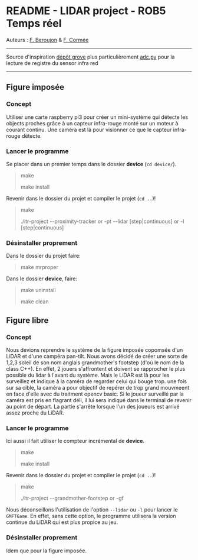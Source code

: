# README - LIDAR project - ROB5 Temps réel

Auteurs : [F. Beroujon](https://github.com/Flosilver) & [F. Cormée](https://github.com/Florian-Cormee)

---

Source d'inspiration [dépôt grove](https://github.com/Seeed-Studio/grove.py) plus particulièrement [adc.py](https://github.com/Seeed-Studio/grove.py/blob/master/grove/adc.py) pour la lecture de registre du sensor infra red

---

## Figure imposée

### Concept

Utiliser une carte raspberry pi3 pour créer un mini-système qui détecte les objects proches grâce à un capteur infra-rouge monté sur un moteur à courant continu. Une caméra est là pour visionner ce que le capteur infra-rouge détecte.

### Lancer le programme

Se placer dans un premier temps dans le dossier **device** (`cd device/`).

> make
>
> make install

Revenir dans le dossier du projet et compiler le projet (`cd ..`)!

> make
>
> ./itr-project --proximity-tracker or -pt --lidar [step|continuous] or -l [step|continuous]

### Désinstaller proprement

Dans le dossier du projet faire:

> make mrproper

Dans le dossier **device**, faire:

> make uninstall
>
> make clean
## Figure libre

### Concept

Nous devions reprendre le système de la figure imposée copomsée d'un LiDAR et d'une campéra pan-tilt. Nous avons décidé de créer une sorte de 1,2,3 soleil de son nom anglais grandmother's footstep (d'où le nom de la class C++). En effet, 2 jouers s'affrontent et doivent se rapprocher le plus possible du lidar à l'avant du système. Mais le LiDAR est là pour les surveillez et indique à la caméra de regarder celui qui bouge trop. une fois sur sa cible, la caméra a pour objectif de repérer de trop grand mouvmeent en face d'elle avec du traitment opencv basic. Si le joueur surveillé par la caméra est pris en flagrant déli, il lui sera indiqué dans le terminal de revenir au point de départ. La partie s'arrête lorsque l'un des joueurs est arrivé assez proche du LiDAR.

### Lancer le programme

Ici aussi il fait utiliser le compteur incrémental de **device**.

> make
>
> make install

Revenir dans le dossier du projet et compiler le projet (`cd ..`)!

> make
>
> ./itr-project --grandmother-footstep or -gf

Nous déconseillons l'utilisation de l'option `--lidar` ou `-l` pour lancer le `GMFTGame`. En effet, sans cette option, le programme utilisera la version continue du LiDAR qui est plus propice au jeu.

### Désinstaller proprement

Idem que pour la figure imposée.